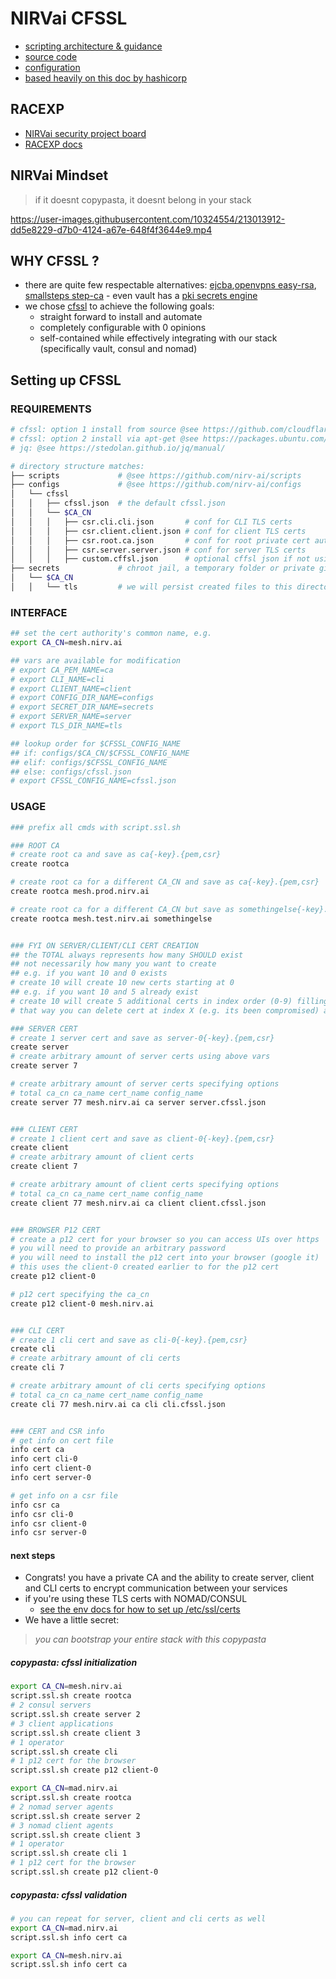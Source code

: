 # NIRVai CFSSL

- [scripting architecture & guidance](../scripts/README.md)
- [source code](https://github.com/nirv-ai/scripts/blob/develop/cloudflare/script.ssl.sh)
- [configuration](https://github.com/nirv-ai/configs/tree/develop/cfssl)
- [based heavily on this doc by hashicorp](https://developer.hashicorp.com/nomad/tutorials/transport-security/security-enable-tls)

## RACEXP

- [NIRVai security project board](https://github.com/orgs/nirv-ai/projects/6/views/1?filterQuery=repo%3A%22nirv-ai%2Fsecurity%22)
- [RACEXP docs](https://github.com/noahehall/theBookOfNoah/blob/master/0current/architectural%20thinking/0racexp.md)

## NIRVai Mindset

> if it doesnt copypasta, it doesnt belong in your stack

https://user-images.githubusercontent.com/10324554/213013912-dd5e8229-d7b0-4124-a67e-648f4f3644e9.mp4

## WHY CFSSL ?

- there are quite few respectable alternatives: [ejcba](https://www.ejbca.org/),[openvpns easy-rsa](https://github.com/OpenVPN/easy-rsa), [smallsteps step-ca](https://github.com/smallstep/certificates) - even vault has a [pki secrets engine](https://developer.hashicorp.com/vault/docs/secrets/pki)
- we chose [cfssl](https://blog.cloudflare.com/introducing-cfssl/) to achieve the following goals:
  - straight forward to install and automate
  - completely configurable with 0 opinions
  - self-contained while effectively integrating with our stack (specifically vault, consul and nomad)

## Setting up CFSSL

### REQUIREMENTS

```sh
# cfssl: option 1 install from source @see https://github.com/cloudflare/cfssl
# cfssl: option 2 install via apt-get @see https://packages.ubuntu.com/search?keywords=golang-cfssl
# jq: @see https://stedolan.github.io/jq/manual/

# directory structure matches:
├── scripts             # @see https://github.com/nirv-ai/scripts
├── configs             # @see https://github.com/nirv-ai/configs
│   └── cfssl
│   │   ├── cfssl.json  # the default cfssl.json
│   │   └── $CA_CN
│   │   │   ├── csr.cli.cli.json       # conf for CLI TLS certs
│   │   │   ├── csr.client.client.json # conf for client TLS certs
│   │   │   ├── csr.root.ca.json       # conf for root private cert authority
│   │   │   ├── csr.server.server.json # conf for server TLS certs
│   │   │   ├── custom.cffsl.json      # optional cffsl json if not using default
├── secrets             # chroot jail, a temporary folder or private git repo
│   └── $CA_CN
│   │   └── tls         # we will persist created files to this directory
```

### INTERFACE

```sh
## set the cert authority's common name, e.g.
export CA_CN=mesh.nirv.ai

## vars are available for modification
# export CA_PEM_NAME=ca
# export CLI_NAME=cli
# export CLIENT_NAME=client
# export CONFIG_DIR_NAME=configs
# export SECRET_DIR_NAME=secrets
# export SERVER_NAME=server
# export TLS_DIR_NAME=tls

## lookup order for $CFSSL_CONFIG_NAME
## if: configs/$CA_CN/$CFSSL_CONFIG_NAME
## elif: configs/$CFSSL_CONFIG_NAME
## else: configs/cfssl.json
# export CFSSL_CONFIG_NAME=cfssl.json

```

### USAGE

```sh
### prefix all cmds with script.ssl.sh

### ROOT CA
# create root ca and save as ca{-key}.{pem,csr}
create rootca

# create root ca for a different CA_CN and save as ca{-key}.{pem,csr}
create rootca mesh.prod.nirv.ai

# create root ca for a different CA_CN but save as somethingelse{-key}.{pem,csr}
create rootca mesh.test.nirv.ai somethingelse


### FYI ON SERVER/CLIENT/CLI CERT CREATION
## the TOTAL always represents how many SHOULD exist
## not necessarily how many you want to create
## e.g. if you want 10 and 0 exists
# create 10 will create 10 new certs starting at 0
## e.g. if you want 10 and 5 already exist
# create 10 will create 5 additional certs in index order (0-9) filling in any gaps
# that way you can delete cert at index X (e.g. its been compromised) and it will be recreated

### SERVER CERT
# create 1 server cert and save as server-0{-key}.{pem,csr}
create server
# create arbitrary amount of server certs using above vars
create server 7

# create arbitrary amount of server certs specifying options
# total ca_cn ca_name cert_name config_name
create server 77 mesh.nirv.ai ca server server.cfssl.json


### CLIENT CERT
# create 1 client cert and save as client-0{-key}.{pem,csr}
create client
# create arbitrary amount of client certs
create client 7

# create arbitrary amount of client certs specifying options
# total ca_cn ca_name cert_name config_name
create client 77 mesh.nirv.ai ca client client.cfssl.json


### BROWSER P12 CERT
# create a p12 cert for your browser so you can access UIs over https
# you will need to provide an arbitrary password
# you will need to install the p12 cert into your browser (google it)
# this uses the client-0 created earlier to for the p12 cert
create p12 client-0

# p12 cert specifying the ca_cn
create p12 client-0 mesh.nirv.ai


### CLI CERT
# create 1 cli cert and save as cli-0{-key}.{pem,csr}
create cli
# create arbitrary amount of cli certs
create cli 7

# create arbitrary amount of cli certs specifying options
# total ca_cn ca_name cert_name config_name
create cli 77 mesh.nirv.ai ca cli cli.cfssl.json


### CERT and CSR info
# get info on cert file
info cert ca
info cert cli-0
info cert client-0
info cert server-0

# get info on a csr file
info csr ca
info csr cli-0
info csr client-0
info csr server-0
```

#### next steps

- Congrats! you have a private CA and the ability to create server, client and CLI certs to encrypt communication between your services
- if you're using these TLS certs with NOMAD/CONSUL
  - [see the env docs for how to set up /etc/ssl/certs](../env/README.md)
- We have a little secret:

> _you can bootstrap your entire stack with this copypasta_

##### copypasta: cfssl initialization

```sh
export CA_CN=mesh.nirv.ai
script.ssl.sh create rootca
# 2 consul servers
script.ssl.sh create server 2
# 3 client applications
script.ssl.sh create client 3
# 1 operator
script.ssl.sh create cli
# 1 p12 cert for the browser
script.ssl.sh create p12 client-0

export CA_CN=mad.nirv.ai
script.ssl.sh create rootca
# 2 nomad server agents
script.ssl.sh create server 2
# 3 nomad client agents
script.ssl.sh create client 3
# 1 operator
script.ssl.sh create cli 1
# 1 p12 cert for the browser
script.ssl.sh create p12 client-0
```

##### copypasta: cfssl validation

```sh
# you can repeat for server, client and cli certs as well
export CA_CN=mad.nirv.ai
script.ssl.sh info cert ca

export CA_CN=mesh.nirv.ai
script.ssl.sh info cert ca
```

